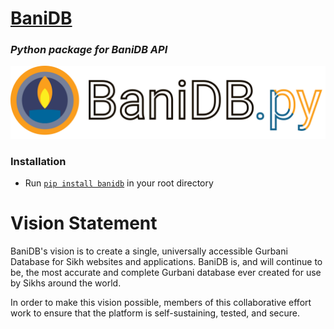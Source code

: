 # [BaniDB](https://pypi.org/user/KhalisFoundation/)
### _Python package for BaniDB API_

[![](bdb.svg)](http://banidb.com)

### Installation
- Run [`pip install banidb`](https://pypi.org/project/banidb/) in your root directory

# Vision Statement

BaniDB's vision is to create a single, universally accessible Gurbani Database for Sikh websites and applications. BaniDB is, and will continue to be, the most accurate and complete Gurbani database ever created for use by Sikhs around the world.

In order to make this vision possible, members of this collaborative effort work to ensure that the platform is self-sustaining, tested, and secure.
